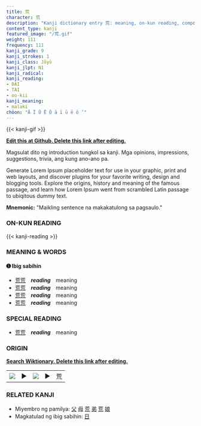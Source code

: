 ```yaml
---
title: 荒
character: 荒
description: "Kanji dictionary entry 荒: meaning, on-kun reading, compounds, origin, related kanji"
content_type: kanji
featured_image: "/荒.gif"
weight: 111
frequency: 111
kanji_grade: 9
kanji_strokes: 1
kanji_class: Jōyō
kanji_jlpt: N1
kanji_radical: 
kanji_reading: 
- DAI
- TAI
- oo-kii
kanji_meaning:
- malaki
chōon: "Ā Ī Ū Ē Ō ā ī ū ē ō ’"
---
```

[//]: # (Don't edit the line below. Kanji animated GIF code is automatically generated.)
{{< kanji-gif >}}

[//]: # (Edit below this line.)

**[Edit this at Github. Delete this link after editing.](https://github.com/tim0g/tim/tree/main/content/kanji/荒/index.md)**

Magsulat dito ng introduction tungkol sa kanji. Mga opinions, impressions, suggestions, trivia, ang kung ano-ano pa.

Generate Lorem Ipsum placeholder text for use in your graphic, print and web layouts, and discover plugins for your favorite writing, design and blogging tools. Explore the origins, history and meaning of the famous passage, and learn how Lorem Ipsum went from scrambled Latin passage to ubiqitous dummy text.
 
**Mnemonic:** "Maikling sentence na makakatulong sa pagsaulo."

### ON-KUN READING

[//]: # (Don't edit the line below. ON-KUN READING code is automatically generated.)
{{< kanji-reading >}}

### MEANING & WORDS

#### ➊ **Ibig sabihin**
  - [荒](../荒)[荒](../荒)　***reading***　meaning
  - [荒](../荒)[荒](../荒)　***reading***　meaning
  - [荒](../荒)[荒](../荒)　***reading***　meaning
  - [荒](../荒)[荒](../荒)　***reading***　meaning

### SPECIAL READING
  - [荒](../荒)[荒](../荒)　***reading***　meaning

### ORIGIN

**[Search Wiktionary. Delete this link after editing.](https://wiktionary.org/wiki/荒)**
<table class="kanji-table"><tr><td>
<img src="60px-荒-bronze.svg.png">
</td><td>▶</td><td>
<img src="60px-荒-oracle.svg.png">
</td><td>▶</td>
<td class="kanji-origin">荒</td>
</tr></table>

### RELATED KANJI
- Miyembro ng pamilya: [父](../父) [母](../母) [荒](../荒) [弟](../弟) [荒](../荒) [娘](../娘)
- Magkatulad ng ibig sabihin: [日](../日)
